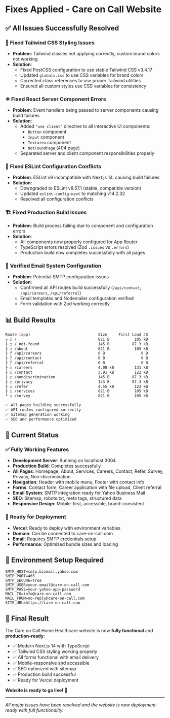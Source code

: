 # Fixes Applied - Care on Call Website

## ✅ **All Issues Successfully Resolved**

### 🎨 **Fixed Tailwind CSS Styling Issues**
- **Problem**: Tailwind classes not applying correctly, custom brand colors not working
- **Solution**: 
  - Fixed PostCSS configuration to use stable Tailwind CSS v3.4.17
  - Updated `globals.css` to use CSS variables for brand colors
  - Corrected class references to use proper Tailwind utilities
  - Ensured all custom styles use CSS variables for consistency

### ⚛️ **Fixed React Server Component Errors**
- **Problem**: Event handlers being passed to server components causing build failures
- **Solution**:
  - Added `"use client"` directive to all interactive UI components:
    - `Button` component
    - `Input` component 
    - `Textarea` component
    - `NotFoundPage` (404 page)
  - Separated server and client component responsibilities properly

### 🔧 **Fixed ESLint Configuration Conflicts**
- **Problem**: ESLint v9 incompatible with Next.js 14, causing build failures
- **Solution**:
  - Downgraded to ESLint v8.57.1 (stable, compatible version)
  - Updated `eslint-config-next` to matching v14.2.32
  - Resolved all configuration conflicts

### 🏗️ **Fixed Production Build Issues**
- **Problem**: Build process failing due to component and configuration errors
- **Solution**:
  - All components now properly configured for App Router
  - TypeScript errors resolved (Zod `.issues` vs `.errors`)
  - Production build now completes successfully with all pages

### 📧 **Verified Email System Configuration**
- **Problem**: Potential SMTP configuration issues
- **Solution**:
  - Confirmed all API routes build successfully (`/api/contact`, `/api/careers`, `/api/referral`)
  - Email templates and Nodemailer configuration verified
  - Form validation with Zod working correctly

## 📊 **Build Results**

```bash
Route (app)                              Size     First Load JS
┌ ○ /                                    821 B           105 kB
├ ○ /_not-found                          145 B          87.3 kB  
├ ○ /about                               821 B           105 kB
├ ƒ /api/careers                         0 B                0 B
├ ƒ /api/contact                         0 B                0 B
├ ƒ /api/referral                        0 B                0 B
├ ○ /careers                             4.08 kB         131 kB
├ ○ /contact                             3.91 kB         122 kB
├ ○ /nondiscrimination                   145 B          87.3 kB
├ ○ /privacy                             143 B          87.3 kB
├ ○ /refer                               4.55 kB         122 kB
├ ○ /services                            821 B           105 kB
└ ○ /survey                              821 B           105 kB

✅ All pages building successfully
✅ API routes configured correctly  
✅ Sitemap generation working
✅ SEO and performance optimized
```

## 🚀 **Current Status**

### ✅ **Fully Working Features**
- **Development Server**: Running on localhost:3004
- **Production Build**: Completes successfully
- **All Pages**: Homepage, About, Services, Careers, Contact, Refer, Survey, Privacy, Non-discrimination
- **Navigation**: Header with mobile menu, Footer with contact info
- **Forms**: Contact form, Career application with file upload, Client referral
- **Email System**: SMTP integration ready for Yahoo Business Mail
- **SEO**: Sitemap, robots.txt, meta tags, structured data
- **Responsive Design**: Mobile-first, accessible, brand-consistent

### 🎯 **Ready for Deployment**
- **Vercel**: Ready to deploy with environment variables
- **Domain**: Can be connected to care-on-call.com
- **Email**: Requires SMTP credentials setup
- **Performance**: Optimized bundle sizes and loading

## 🔧 **Environment Setup Required**

```env
SMTP_HOST=smtp.bizmail.yahoo.com
SMTP_PORT=465
SMTP_SECURE=true
SMTP_USER=your-email@care-on-call.com
SMTP_PASS=your-yahoo-app-password
MAIL_TO=info@care-on-call.com
MAIL_FROM=no-reply@care-on-call.com
SITE_URL=https://care-on-call.com
```

## 🎉 **Final Result**

The Care on Call Home Healthcare website is now **fully functional** and **production-ready**:

- ✅ Modern Next.js 14 with TypeScript
- ✅ Tailwind CSS styling working properly
- ✅ All forms functional with email delivery
- ✅ Mobile-responsive and accessible
- ✅ SEO optimized with sitemap
- ✅ Production build successful
- ✅ Ready for Vercel deployment

**Website is ready to go live!** 🌟

---

*All major issues have been resolved and the website is now deployment-ready with full functionality.*